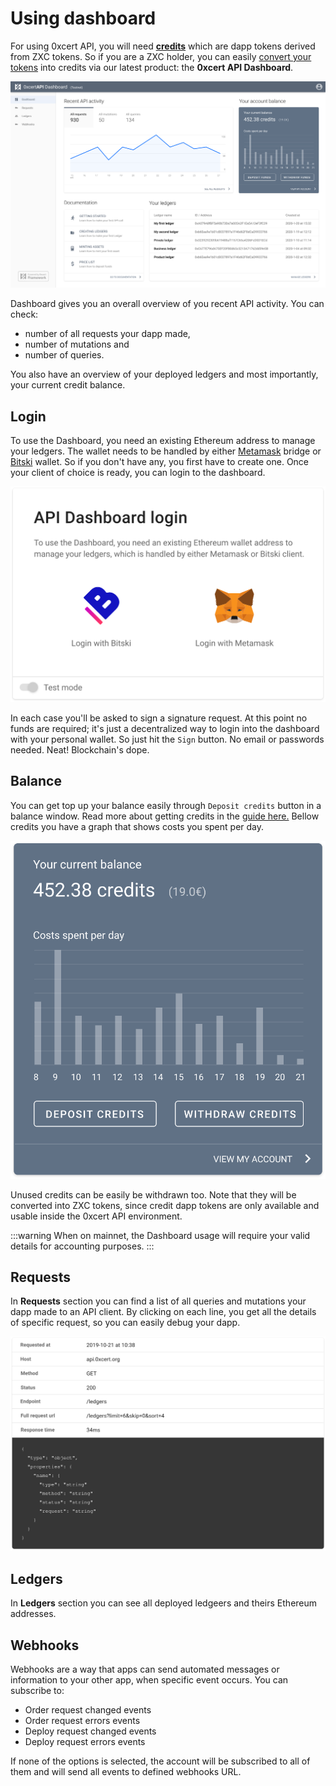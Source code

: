 # Using dashboard

For using 0xcert API, you will need **[credits](get-credits)** which are dapp tokens derived from ZXC tokens. So if you are a ZXC holder, you can easily [convert your tokens](get-credits.html#zxc-dapp-tokens) into credits via our latest product: the **0xcert API Dashboard**.

![API Dashboard](../assets/dashboard.svg)

Dashboard gives you an overall overview of you recent API activity. You can check:
* number of all requests your dapp made, 
* number of mutations and
* number of queries. 

You also have an overview of your deployed ledgers and most importantly, your current credit balance.

## Login

To use the Dashboard, you need an existing Ethereum address to manage your ledgers. The wallet needs to be handled by either [Metamask](https://metamask.io/) bridge or [Bitski](https://www.bitski.com/) wallet. So if you don't have any, you first have to create one. Once your client of choice is ready, you can login to the dashboard.

![login](../assets/login.svg)

In each case you'll be asked to sign a signature request. At this point no funds are required; it's just a decentralized way to login into the dashboard with your personal wallet. So just hit the `Sign` button. No email or passwords needed. Neat! Blockchain's dope. 

## Balance

You can get top up your balance easily through `Deposit credits` button in a balance window. Read more about getting credits in the [guide here.](get-credits) Bellow credits you have a graph that shows costs you spent per day.

![API Dashboard](../assets/block_balance.svg)

Unused credits can be easily be withdrawn too. Note that they will be converted into ZXC tokens, since credit dapp tokens are only available and usable inside the 0xcert API environment.

:::warning
When on mainnet, the Dashboard usage will require your valid details for accounting purposes.
:::

## Requests

In **Requests** section you can find a list of all queries and mutations your dapp made to an API client. By clicking on each line, you get all the details of specific request, so you can easily debug your dapp.

![Request details](../assets/request-details.svg)

## Ledgers

In **Ledgers** section you can see all deployed ledgeers and theirs Ethereum addresses.

## Webhooks

Webhooks are a way that apps can send automated messages or information to your other app, when specific event occurs. You can subscribe to:
* Order request changed events
* Order request errors events
* Deploy request changed events
* Deploy request errors events

If none of the options is selected, the account will be subscribed to all of them and will send all events to defined webhooks URL.